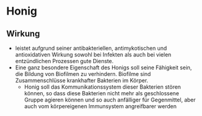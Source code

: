 # Honig 

## Wirkung
- leistet aufgrund seiner antibakteriellen, antimykotischen und antioxidativen Wirkung sowohl bei Infekten als auch bei vielen entzündlichen Prozessen gute Dienste. 
- Eine ganz besondere Eigenschaft des Honigs soll seine Fähigkeit sein, die Bildung von Biofilmen zu verhindern. Biofilme sind Zusammenschlüsse krankhafter Bakterien im Körper. 
	- Honig soll das Kommunikationssystem dieser Bakterien stören können, so dass diese Bakterien nicht mehr als geschlossene Gruppe agieren können und so auch anfälliger für Gegenmittel, aber auch vom körpereigenen Immunsystem angreifbarer werden